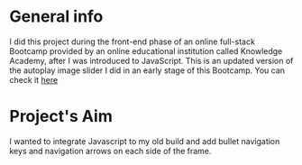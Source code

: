 # General info
I did this project during the front-end phase of an online full-stack Bootcamp provided by an online educational institution called Knowledge Academy, after I was introduced to JavaScript. 
This is an updated version of the autoplay image slider I did in an early stage of this Bootcamp. You can check it [here](https://github.com/AymanQ-A-Maani/autoplay-image-slider)
# Project's Aim
I wanted to integrate Javascript to my old build and add bullet navigation keys and navigation arrows on each side of the frame. 
